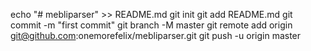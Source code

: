 echo "# mebliparser" >> README.md
git init
git add README.md
git commit -m "first commit"
git branch -M master
git remote add origin git@github.com:onemorefelix/mebliparser.git
git push -u origin master
